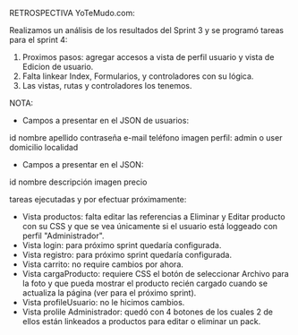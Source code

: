 RETROSPECTIVA YoTeMudo.com:

Realizamos un análisis de los resultados del Sprint 3 y se programó tareas para el sprint 4:

1) Proximos pasos: agregar accesos a vista de perfil usuario y vista de Edicion de usuario.
2) Falta linkear Index, Formularios, y controladores con su lógica.
3) Las vistas, rutas y controladores los tenemos.


NOTA: 
- Campos a presentar en el JSON de usuarios:

id
nombre
apellido
contraseña
e-mail
teléfono
imagen
perfil: admin o user
domicilio
localidad

- Campos a presentar en el JSON:

id
nombre
descripción
imagen
precio

tareas ejecutadas y por efectuar próximamente:

* Vista productos: falta editar las referencias a Eliminar y Editar producto con su CSS y que se vea únicamente si el usuario está loggeado con perfil "Administrador".
* Vista login: para próximo sprint quedaría configurada.
* Vista registro: para próximo sprint quedaría configurada.
* Vista carrito: no require cambios por ahora.
* Vista cargaProducto: requiere CSS el botón de seleccionar Archivo para la foto y que pueda mostrar el producto recién cargado cuando se actualiza la página (ver para el próximo sprint).
* Vista profileUsuario: no le hicimos cambios. 
* Vista prolile Administrador: quedó con 4 botones de los cuales 2 de ellos están linkeados a productos para editar o eliminar un pack.

